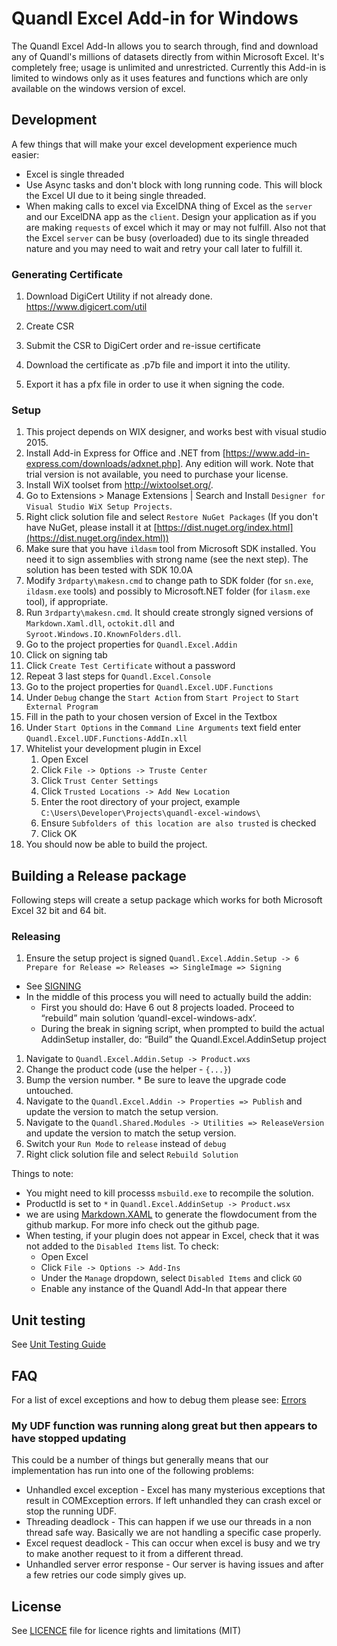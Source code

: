 # Quandl Excel Add-in for Windows

The Quandl Excel Add-In allows you to search through, find and download any of Quandl's millions of datasets directly from within Microsoft Excel. It's completely free; usage is unlimited and unrestricted. Currently this Add-in is limited to windows only as it uses features and functions which are only available on the windows version of excel.

## Development

A few things that will make your excel development experience much easier:

* Excel is single threaded
* Use Async tasks and don't block with long running code. This will block the Excel UI due to it being single threaded.
* When making calls to excel via ExcelDNA thing of Excel as the `server` and our ExcelDNA app as the `client`. Design your application as if you are making `requests` of excel which it may or may not fulfill. Also not that the Excel `server` can be busy (overloaded) due to its single threaded nature and you may need to wait and retry your call later to fulfill it.

### Generating Certificate

1. Download DigiCert Utility if not already done. https://www.digicert.com/util

1. Create CSR

1. Submit the CSR to DigiCert order and re-issue certificate

1. Download the certificate as .p7b file and import it into the utility.

1. Export it has a pfx file in order to use it when signing the code.

### Setup

1. This project depends on WIX designer, and works best with visual studio 2015.
1. Install Add-in Express for Office and .NET from [https://www.add-in-express.com/downloads/adxnet.php]. Any edition will work. Note that trial version is not available, you need to purchase your license.
1. Install WiX toolset from http://wixtoolset.org/.
1. Go to Extensions > Manage Extensions | Search and Install `Designer for Visual Studio WiX Setup Projects`.
1. Right click solution file and select `Restore NuGet Packages`
(If you don't have NuGet, please install it at [https://dist.nuget.org/index.html](https://dist.nuget.org/index.html))
1. Make sure that you have `ildasm` tool from Microsoft SDK installed. You need it to sign assemblies with strong name (see the next step). The solution has been tested with SDK 10.0A
1. Modify `3rdparty\makesn.cmd` to change path to SDK folder (for `sn.exe`, `ildasm.exe` tools) and possibly to Microsoft.NET folder (for `ilasm.exe` tool), if appropriate.
1. Run `3rdparty\makesn.cmd`. It should create strongly signed versions of `Markdown.Xaml.dll`, `octokit.dll` and `Syroot.Windows.IO.KnownFolders.dll`.
1. Go to the project properties for `Quandl.Excel.Addin`
1. Click on signing tab
1. Click `Create Test Certificate` without a password
1. Repeat 3 last steps for `Quandl.Excel.Console`
1. Go to the project properties for `Quandl.Excel.UDF.Functions`
1. Under `Debug` change the `Start Action` from `Start Project` to `Start External Program`
1. Fill in the path to your chosen version of Excel in the Textbox
1. Under `Start Options` in the `Command Line Arguments` text field enter `Quandl.Excel.UDF.Functions-AddIn.xll`
1. Whitelist your development plugin in Excel 
	1. Open Excel
	1. Click `File -> Options -> Truste Center`
	1. Click `Trust Center Settings`
	1. Click `Trusted Locations -> Add New Location`
	1. Enter the root directory of your project, example `C:\Users\Developer\Projects\quandl-excel-windows\`
	1. Ensure `Subfolders of this location are also trusted` is checked
	1. Click OK    
1. You should now be able to build the project.

## Building a Release package

Following steps will create a setup package which works for both Microsoft Excel 32 bit and 64 bit.


### Releasing

1. Ensure the setup project is signed `Quandl.Excel.Addin.Setup -> 6 Prepare for Release => Releases => SingleImage => Signing`
  * See [SIGNING](SIGNING.md)
  * In the middle of this process you will need to actually build the addin: 
   	- First you should do: 
      		Have 6 out 8 projects loaded. Proceed to “rebuild” main solution ‘quandl-excel-windows-adx’. 
	- During the break in signing script, when prompted to build the actual AddinSetup installer, do: 
      		“Build” the Quandl.Excel.AddinSetup project
1. Navigate to `Quandl.Excel.Addin.Setup -> Product.wxs`
  1. Change the product code (use the helper - `{...}`)
  1. Bump the version number.
    * Be sure to leave the upgrade code untouched.
1. Navigate to the `Quandl.Excel.Addin -> Properties => Publish` and update the version to match the setup version.
1. Navigate to the `Quandl.Shared.Modules -> Utilities => ReleaseVersion` and update the version to match the setup version.
1. Switch your `Run Mode` to `release` instead of `debug`
1. Right click solution file and select `Rebuild Solution`

Things to note:

* You might need to kill processs `msbuild.exe` to recompile the solution. 
* ProductId is set to `*` in `Quandl.Excel.AddinSetup -> Product.wsx`
* we are using [Markdown.XAML](https://github.com/theunrepentantgeek/Markdown.XAML) to generate the flowdocument from the github markup. For more info check out the github page.
* When testing, if your plugin does not appear in Excel, check that it was not added to the `Disabled Items` list.  To check:
	* Open Excel
	* Click `File -> Options -> Add-Ins`
	* Under the `Manage` dropdown, select `Disabled Items` and click `GO`
	* Enable any instance of the Quandl Add-In that appear there 

## Unit testing

See [Unit Testing Guide](UNIT_TEST_GUIDE.md)

## FAQ

For a list of excel exceptions and how to debug them please see: [Errors](./ERRORS.md)

### My UDF function was running along great but then appears to have stopped updating

This could be a number of things but generally means that our implementation has run into one of the following problems:

* Unhandled excel exception - Excel has many mysterious exceptions that result in COMException errors. If left unhandled they can crash excel or stop the running UDF.
* Threading deadlock - This can happen if we use our threads in a non thread safe way. Basically we are not handling a specific case properly.  
* Excel request deadlock - This can occur when excel is busy and we try to make another request to it from a different thread.
* Unhandled server error response - Our server is having issues and after a few retries our code simply gives up.

## License

See [LICENCE](LICENCE.md) file for licence rights and limitations (MIT)
 

